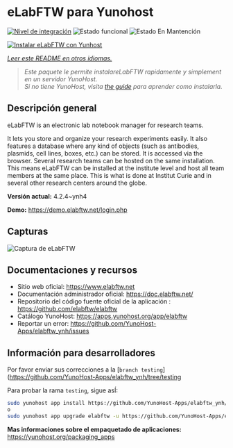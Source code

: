<!--
Este archivo README esta generado automaticamente<https://github.com/YunoHost/apps/tree/master/tools/readme_generator>
No se debe editar a mano.
-->

# eLabFTW para Yunohost

[![Nivel de integración](https://dash.yunohost.org/integration/elabftw.svg)](https://ci-apps.yunohost.org/ci/apps/elabftw/) ![Estado funcional](https://ci-apps.yunohost.org/ci/badges/elabftw.status.svg) ![Estado En Mantención](https://ci-apps.yunohost.org/ci/badges/elabftw.maintain.svg)

[![Instalar eLabFTW con Yunhost](https://install-app.yunohost.org/install-with-yunohost.svg)](https://install-app.yunohost.org/?app=elabftw)

*[Leer este README en otros idiomas.](./ALL_README.md)*

> *Este paquete le permite instalareLabFTW rapidamente y simplement en un servidor YunoHost.*  
> *Si no tiene YunoHost, visita [the guide](https://yunohost.org/install) para aprender como instalarla.*

## Descripción general

eLabFTW is an electronic lab notebook manager for research teams.

It lets you store and organize your research experiments easily. It also features a database where any kind of objects (such as antibodies, plasmids, cell lines, boxes, etc.) can be stored. It is accessed via the browser. Several research teams can be hosted on the same installation. This means eLabFTW can be installed at the institute level and host all team members at the same place. This is what is done at Institut Curie and in several other research centers around the globe.

**Versión actual:** 4.2.4~ynh4

**Demo:** <https://demo.elabftw.net/login.php>

## Capturas

![Captura de eLabFTW](./doc/screenshots/screen-1.jpg)

## Documentaciones y recursos

- Sitio web oficial: <https://www.elabftw.net>
- Documentación administrador oficial: <https://doc.elabftw.net/>
- Repositorio del código fuente oficial de la aplicación : <https://github.com/elabftw/elabftw>
- Catálogo YunoHost: <https://apps.yunohost.org/app/elabftw>
- Reportar un error: <https://github.com/YunoHost-Apps/elabftw_ynh/issues>

## Información para desarrolladores

Por favor enviar sus correcciones a la [`branch testing`](https://github.com/YunoHost-Apps/elabftw_ynh/tree/testing

Para probar la rama `testing`, sigue asÍ:

```bash
sudo yunohost app install https://github.com/YunoHost-Apps/elabftw_ynh/tree/testing --debug
o
sudo yunohost app upgrade elabftw -u https://github.com/YunoHost-Apps/elabftw_ynh/tree/testing --debug
```

**Mas informaciones sobre el empaquetado de aplicaciones:** <https://yunohost.org/packaging_apps>
